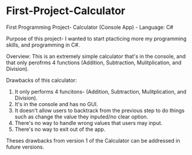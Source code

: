 # First-Project-Calculator
First Programming Project- Calculator (Console App) - Language: C#

Purpose of this project- I wanted to start ptacticing more my programming skills, and programming in C#. 

Overview: This is an extremely simple calculator that's in the console,
and that only perofrms 4 functions (Addition, Subtraction, Mulitplication, and Division).

Drawbacks of this calculator:
1. It only performs 4 funcitons- (Addition, Subtraction, Mulitplication, and Division).
2. It's in the console and has no GUI. 
3. It doesn't allow users to backtrack from the previous step to do things such as change the value they inputed/no clear option.
4. There's no way to handle wrong values that users may input.
5. There's no way to exit out of the app.

Theses drawbacks from version 1 of the Calculator can be addressed in future versions. 
